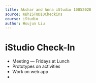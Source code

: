 ```yaml
---
title: Akshar and Anna iStudio 10052020
source: KBhISTUDIOCheckins
course: iStudio
author: Houjun Liu
---
```


# iStudio Check-In
* Meeting — Fridays at Lunch
* Prototypes on activities
* Work on web app
* 
